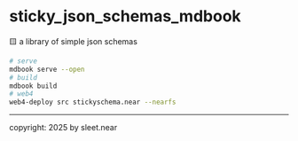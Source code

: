 # sticky_json_schemas_mdbook
🟨 a library of simple json schemas


```sh
# serve
mdbook serve --open
# build
mdbook build
# web4
web4-deploy src stickyschema.near --nearfs
```

---

copyright: 2025 by sleet.near